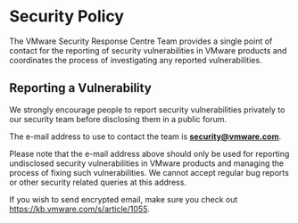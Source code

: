 # Security Policy

The VMware Security Response Centre Team provides a single point of contact for
the reporting of security vulnerabilities in VMware products and coordinates
the process of investigating any reported vulnerabilities.

## Reporting a Vulnerability

We strongly encourage people to report security vulnerabilities privately to
our security team before disclosing them in a public forum.

The e-mail address to use to contact the team is **security@vmware.com**.

Please note that the e-mail address above should only be used for reporting
undisclosed security vulnerabilities in VMware products and managing the
process of fixing such vulnerabilities. We cannot accept regular bug reports or
other security related queries at this address.

If you wish to send encrypted email, make sure you check out
https://kb.vmware.com/s/article/1055.
